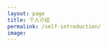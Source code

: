 ```yaml
---
layout: page
title: 个人介绍
permalink: /self-introduction/
image: 
---
```


<head>
    <meta charset="UTF-8">
    <meta name="viewport" content="width=device-width, initial-scale=1.0">
    <title>简历预览与下载</title>
    <style>
        /* 简历容器样式 */
        .resume-container {
            width: 100%;
            max-width: 1200px;
            background-color: #fff;
            border-radius: 8px;
            box-shadow: 0 0 10px rgba(0, 0, 0, 0.1);
            padding: 20px;
        }

        /* 简历预览区域样式 */
        .resume-preview {
            margin-bottom: 20px;
        }

        /* 简历操作选项区域样式 */
        .resume-options {
            display: flex;
            justify-content: center;
            gap: 20px;
        }

        /* 按钮样式 */
        .btn {
            display: inline-block;
            padding: 10px 20px;
            background-color: #0056b3;
            color: #fff;
            text-decoration: none;
            border-radius: 4px;
            transition: background-color 0.3s ease;
        }

        /* 按钮悬停效果 */
        .btn:hover {
            background-color: rgb(252, 226, 96);
        }

        /* 响应式设计 */
        @media (max-width: 768px) {
            .resume-container {
                width: 95%;
                padding: 15px;
            }

            .resume-options {
                flex-direction: column;
                align-items: center;
            }
        }
    </style>
</head>

<body>
    <!-- 简历展示区域 -->
    <main class="resume-container">
        <!-- 简历预览区域 -->
        <section class="resume-preview">
            <iframe src="/assets/梁善晴简历 Re.pdf" width="100%" height="600px" style="border: none;"></iframe>
        </section>
        <!-- 简历操作选项区域 -->
        <section class="resume-options">
            <a href="/assets/梁善晴简历 Re.pdf" class="btn" download>下载简历</a>
            <a href="/assets/梁善晴简历 Re.pdf" class="btn" target="_blank">预览简历</a>
        </section>
    </main>
</body>

---
Hi！我是梁善晴，目前是26届复旦大学经济学院金融专硕（基金管理方向）在读，本科就读于复旦大学经济学院经济学系，是一个同时喜欢高谈阔论抽象哲学同时相信实践出真知的非完美型完美主义者。这是关于我的一个更加生动的简历导航（希望如此），感谢您的查看！

***

### 教育背景
##### 复旦大学（研究生）经济学院金融专硕（基金管理方向）
2024.9 - 2026.6   12/119

成绩排名：3.88/4.0   

相关课程：量化投资交易与实务，金融大数据挖掘与分析（机器学习），固定收益理论与实务，金融理论与政策

##### 复旦大学（本科） 经济学
2020.9 - 2024.6   

成绩排名：3.74/4.0   7/80

主修课程：计量经济学，统计学，会计学，财政学，微观经济学，宏观经济学

---
### 实习经历
##### 上海国投孚腾私募基金管理有限公司 战略投资部 战略研究实习生
2024.9-2025.2

<strong>执行AI Infra、AI电力、折扣零售、3D打印出海、抖音DP等多个项目的行业调研、会议访谈、初筛和立项会报告，具有行业快速学习能力，帮助项目推进、辅助投资决策。</strong>
* <strong>行业研究：</strong>为发掘<strong style="color:rgb(114, 114, 114);">AI Infra</strong>行业优质投资标的、协助上海AI算力集群建设，从公司资料、高管和客户访谈、研报等多方面对3家潜在投资标的进行深入分析。从芯片厂商、算力集群、行业终端3大客户类型切入，探讨AI基础设施中间层国产异构芯片格局带来的机会和影响行业天花板的可能问题，了解行业主要公司的<strong style="color: rgb(114, 114, 114);">行业地位、竞争优劣势</strong>，并在产品、技术、合同、现金流等方面对行业主要玩家进行<strong style="color: rgb(114, 114, 114);">竞品对比</strong>，完成<strong style="color: rgb(114, 114, 114);">10+管访及客户访谈和13页项目初筛会报告</strong>。从行业政策、产业链机会拆解、AI新技术应用场景等方面分析<strong style="color: rgb(114, 114, 114);">AI电力</strong>行业行业机会，并深入分析公司核心产品的<strong style="color: rgb(114, 114, 114);">市场规模、竞争优劣势、主要客户</strong>等，<strong style="color: rgb(114, 114, 114);">撰写报告6页</strong>，辅助投资决策。
* <strong>产品研究：</strong>为探索经济下行、消费降级趋势下的低价经济投资标的，从海外上市公司研报、公司官网、线上购物平台及论坛用户评价等多方面对某服装零售折扣初创公司进行产品对比分析。从门店收入、单店模式、财务和资本情况等方面出发搭建海外9家主要零售折扣店的<strong style="color: rgb(114, 114, 114);">竞品分析模型</strong>，以辅助判断某国内折扣店项目的<strong style="color: rgb(114, 114, 114);">运营模式</strong>。

##### 申万宏源证券家电研究所  行业研究实习生
2023.09-2024.01

<strong>深度参与家电行业研究，独立或部分参与公司和行业的研究报告撰写，帮助收集数据资料分析行业前景和公司竞争力，参与数据库的日常更新和会议纪要总结。</strong>
* <strong>行业研究</strong>：挖掘快速增长的清洁电器产业链是否有上游投资标的机会，从公司年报、研报、行业数据库、购物平台用户评价、拆机视频等多渠道了解公司上下游竞争力，并重点分析公司下游洗地机大客户在产品、技术、营销方面的竞争优势。发现公司当前核心竞争力为技术和客户优势带来的切入下游整机业务增长，并通过洗地机市场规模×主要客户市占率×公司代工分享额测算公司未来十年洗地机市场的营收空间，<strong style="color: rgb(114, 114, 114);">独立完成一家清洁电器上游产业链公司的深度报告46页</strong>。另协助完成<strong style="color: rgb(114, 114, 114);">4家公司的深度报告或分析</strong>，如某扫地机新锐公司出海分析、清洁电器企业出口相关分析、某消费电子、主营音箱上市公司财务、技术分析等。
* <strong>产品研究：</strong>持续追踪富有增长前景的清洁电器行业龙头上市公司，从公司官网、线上购物平台、机型测评图文视频等多渠道收集3家扫地机/洗地机龙头公司的产品数据，通过产品价格、技术参数、用户交互体验等方面进行<strong style="color: rgb(114, 114, 114);">竞品对比研究</strong>，分析产品革新点，完成<strong style="color: rgb(114, 114, 114);">excel产品对比表格</strong>维护。
* <strong>数据分析：</strong>跟踪近年来增长较快的小家电行业优质标的，从公司年报、研报、行业数据库收集某小家电上市公司财务数据以及行业层面产品品类和销售渠道的增长数据，使用<strong style="color: rgb(114, 114, 114);">数据透视表</strong>，从行业各品类和销售渠道增长趋势并结合公司财务销售数据，拆分判断公司未来销售增长点，发现公司未来增长主要看点包括主营产品高端化、新拓品类电动牙刷高速增长、抖音渠道的拓展，最后做出增长率预测，<strong style="color: rgb(114, 114, 114);">独立完成收入拆分模型</strong>。

##### 华西证券家电研究所  行业研究实习生 
2023.01-2023.04

* <strong>行业公司研究：</strong>通过行业数据库、公司官网、定期报告、第三方数据和研究报告等快速了解公司，分产品、分渠道、分地区构建公司收入拆分模型，从收入端、盈利端和经营端入手撰写简要的点评。
* <strong>数据分析维护：</strong>跟踪并总结行业板块涨跌幅、原材料价格走势、汇率和海运集装箱价格变动、地产与社零等宏观指标，以及家电各品类主要公司销售情况及渠道分布情况，使用<strong style="color: rgb(114, 114, 114);">vlookup函数维护日常数据库</strong>，制作日报、周报、月报多篇。
* <strong>会议纪要撰写：</strong>听取行业主要上市公司高管会议、投资者会议录音，撰写会议纪要，辅助学习行业分析的主要方向。

##### 数字100  用户洞察实习生                                                                                                           
2022.09-2022.11

<strong>协助公司通过定性访谈、穿测和定量的问卷数据洞察消费者需求和消费市场趋势，为产品提出建议，对后面做消费组的研究形成了一定帮助。</strong>
* <strong>定性：</strong>为公司高管、客户公司目标消费者等的深度访谈和座谈会撰写定性小结，编写templates，总结产品特征，为消费者特征画像，为商家提供产品策略建议；进行桌面研究，收集数据，了解产品特征，绘制Excel或PPT相关图表；撰写关于产品消费者的趋势报告，以及协助撰写最终产品报告。
* <strong>定量：</strong>提出关于客户公司产品的针对性问题，撰写问卷大纲，制作问卷；基于问卷数据，从不同交叉维度分析目标群体特征，制图并撰写消费者洞察分析报告。

---
### 学术经历
###### 港大×北大金融史系教授研究小组  助研
2023.05-2023.07
###### 泛海国际金融学院金融系教授研究小组  助研
2022.07-2022.09
<strong>广泛快速阅读管理学、明清金融史等相关领域中英文文献；使用 Python 库处理数据量百万级别的四大人力资本面板数据。</strong>

---
### 学工经历
在校期间我也有丰富的学生工作经历，它们帮助我锻炼了我的<strong style="color: rgb(114, 114, 114);">人际协调能力、文案写作能力、宣传制作能力</strong>。
* 在班级中，我担任班级信息委员和宣传委员，负责班级通讯稿撰写和公众号宣传。
* 在学工中，我担任复旦大学校学生会学术文化部干事，参与学校跨学科讲座的选题brainstorm、宣传推文撰写、海报制作、活动现场组织等。
* 在社团中，我担任学校户外公益社团核心成员。参与活动主题brainstorm、问卷海报设计、活动组织执行、私域群和公众号运营等。

---
### 语言技能
* <strong>英语水平：</strong>普通话（母语）、英语（托福105，六级619，四级646）
* <strong>数据分析：</strong>熟练使用 Microsoft Office；掌握 Python（数据分析、机器学习、选股策略）、Visual Basic、LaTeX、Stata 等编程语言；自学SQL、Tableau中